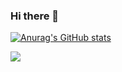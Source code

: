 ### Hi there 👋

[![Anurag's GitHub stats](https://github-readme-stats.vercel.app/api?username=sou31415&count_private=true&show_icons=true&theme=highcontrast)](https://github.com/anuraghazra/github-readme-stats)

<a href="https://github.com/anuraghazra/github-readme-stats">
  <img align="left" src="https://github-readme-stats.vercel.app/api/top-langs/?username=sou31415&layout=compact&theme=ambient_gradient" />
</a>
